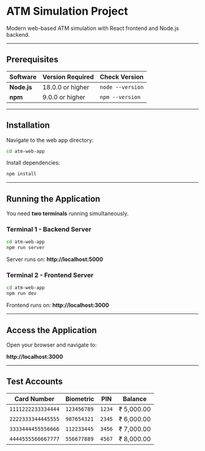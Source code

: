# ATM Simulation Project

Modern web-based ATM simulation with React frontend and Node.js backend.

---

## Prerequisites

| Software | Version Required | Check Version |
|----------|-----------------|---------------|
| **Node.js** | 18.0.0 or higher | `node --version` |
| **npm** | 9.0.0 or higher | `npm --version` |

---

## Installation

Navigate to the web app directory:

```bash
cd atm-web-app
```

Install dependencies:

```bash
npm install
```

---

## Running the Application

You need **two terminals** running simultaneously.

### Terminal 1 - Backend Server

```bash
cd atm-web-app
npm run server
```

Server runs on: **http://localhost:5000**

### Terminal 2 - Frontend Server

```bash
cd atm-web-app
npm run dev
```

Frontend runs on: **http://localhost:3000**

---

## Access the Application

Open your browser and navigate to:

**http://localhost:3000**

---

## Test Accounts

| Card Number | Biometric | PIN | Balance |
|-------------|-----------|-----|---------|
| `1111222233334444` | `123456789` | `1234` | ₹ 5,000.00 |
| `2222333344445555` | `987654321` | `2345` | ₹ 6,000.00 |
| `3333444455556666` | `112233445` | `3456` | ₹ 7,000.00 |
| `4444555566667777` | `556677889` | `4567` | ₹ 8,000.00 |
